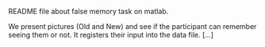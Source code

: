README file about false memory task on matlab.

We present pictures (Old and New) and see if the participant can remember seeing them or not. It registers their input into the data file.
[...]